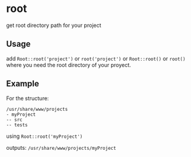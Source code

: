 # root
get root directory path for your project

## Usage

add `Root::root('project')` or `root('project')` or `Root::root()` or `root()` where you need the root directory of your proyect.

## Example

For the structure:

~~~
/usr/share/www/projects
- myProject
-- src
-- tests
~~~

using `Root::root('myProject')`

outputs:
`/usr/share/www/projects/myProject`
